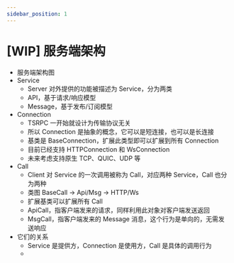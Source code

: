 ```yaml
---
sidebar_position: 1
---
```


# [WIP] 服务端架构

<!-- :::danger WIP
此文档还在编写中…… 敬请期待。
::: -->

<!-- TSRPC 从一开始就设计为 **传输协议无关** 的 -->

- 服务端架构图
- Service
    - Server 对外提供的功能被描述为 Service，分为两类
    - API，基于请求/响应模型
    - Message，基于发布/订阅模型
- Connection
    - TSRPC 一开始就设计为传输协议无关
    - 所以 Connection 是抽象的概念，它可以是短连接，也可以是长连接
    - 基类是 BaseConnection，扩展此类型即可以扩展到所有 Connection
    - 目前已经支持 HTTPConnection 和 WsConnection
    - 未来考虑支持原生 TCP、QUIC、UDP 等
- Call
    - Client 对 Service 的一次调用被称为 Call，对应两种 Service，Call 也分为两种
    - 类图 BaseCall -> Api/Msg -> HTTP/Ws
    - 扩展基类可以扩展所有 Call
    - ApiCall，指客户端发来的请求，同样利用此对象对客户端发送返回
    - MsgCall，指客户端发来的 Message 消息，这个行为是单向的，无需发送响应
- 它们的关系
    - Service 是提供方，Connection 是使用方，Call 是具体的调用行为
    - 